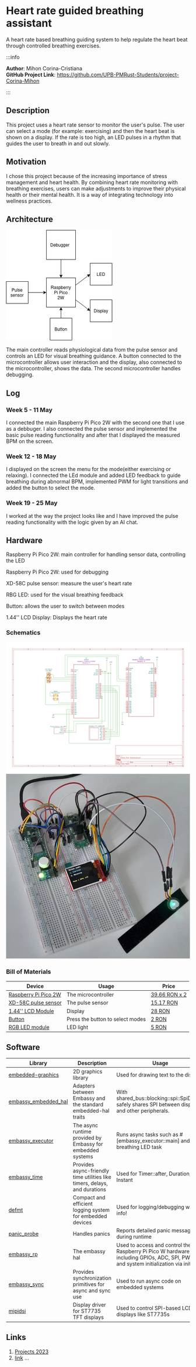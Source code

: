 # Heart rate guided breathing assistant
A heart rate based breathing guiding system to help regulate the heart beat through controlled breathing exercises.

:::info 

**Author**: Mihon Corina-Cristiana \
**GitHub Project Link**: https://github.com/UPB-PMRust-Students/project-Corina-Mihon

:::

## Description

This project uses a heart rate sensor to monitor the user's pulse. The user can select a mode (for example: exercising) and then the heart beat is shown on a display. If the rate is too high, an LED pulses in a rhythm that guides the user to breath in and out slowly.

## Motivation

I chose this project because of the increasing importance of stress management and heart health. By combining heart rate monitoring with breathing exercises, users can make adjustments to improve their physical health or their mental health. It is a way of integrating technology into wellness practices.

## Architecture 

![Diagram](Diagram.webp)

The main controller reads physiological data from the pulse sensor and controls an LED for visual breathing guidance. A button connected to the microcontroller allows user interaction and the display, also connected to the microcontroller, shows the data. The second microcontroller handles debugging. 

## Log

<!-- write your progress here every week -->

### Week 5 - 11 May

I connected the main Raspberry Pi Pico 2W with the second one that I use as a debbuger. I also connected the pulse sensor and implemented the basic pulse reading functionality and after that I displayed the measured BPM on the screen.

### Week 12 - 18 May

I displayed on the screen the menu for the mode(either exercising or relaxing). I connected the LEd module and added LED feedback to guide breathing during abnormal BPM, implemented PWM for light transitions and added the button to select the mode.

### Week 19 - 25 May

I worked at the way the project looks like and I have improved the pulse reading functionality with the logic given by an AI chat. 

## Hardware

Raspberry Pi Pico 2W: main controller for handling sensor data, controlling the LED

Raspberry Pi Pico 2W: used for debugging

XD-58C pulse sensor: measure the user's heart rate

RBG LED: used for the visual breathing feedback

Button: allows the user to switch between modes

1.44'' LCD Display: Displays the heart rate

### Schematics

![schemafinalkicad](schemafinalkicad.svg)
![Poza](Poza.webp)

### Bill of Materials

<!-- Fill out this table with all the hardware components that you might need.

The format is 
```
| [Device](link://to/device) | This is used ... | [price](link://to/store) |

```

-->

| Device | Usage | Price |
|--------|--------|-------|
| [Raspberry Pi Pico 2W](https://www.raspberrypi.com/documentation/microcontrollers/raspberry-pi-pico.html) | The microcontroller | [39.66 RON x 2](https://www.optimusdigital.ro/ro/placi-raspberry-pi/13327-raspberry-pi-pico-2-w.html?) |
| [XD-58C pulse sensor](https://pulsesensor.com) | The pulse sensor | [15.17 RON](https://www.optimusdigital.ro/ro/senzori-altele/1273-senzor-de-puls-xd-58c.html?)|
| [1.44'' LCD Module](https://www.google.com/url?sa=t&source=web&rct=j&opi=89978449&url=https://www.optimusdigital.ro/en/index.php%3Fcontroller%3Dattachment%26id_attachment%3D196%26srsltid%3DAfmBOoruUzWlsxzAAf_-B4iAEJVfx2yxuVbGb-puhPoLH_3ZoySWRy6B&ved=2ahUKEwibuP6e7oaNAxXUiv0HHQ0hO54QFnoECB4QAQ&usg=AOvVaw0UxpN128YQYtVhZADYz4ql) | Display | [28 RON](https://www.optimusdigital.ro/ro/optoelectronice-lcd-uri/870-modul-lcd-144.html?)|
| [Button](https://www.optimusdigital.ro/ro/butoane-i-comutatoare/1115-buton-cu-capac-rotund-alb.html?) | Press the button to select modes | [2 RON](https://www.optimusdigital.ro/ro/butoane-i-comutatoare/1115-buton-cu-capac-rotund-alb.html?)|
| [RGB LED module](https://www.optimusdigital.ro/ro/optoelectronice-led-uri/737-modul-cu-led-rgb.html?) | LED light | [5 RON](https://www.optimusdigital.ro/ro/optoelectronice-led-uri/737-modul-cu-led-rgb.html?)|


## Software

| Library | Description | Usage |
|---------|-------------|-------|
| [embedded-graphics](https://github.com/embedded-graphics/embedded-graphics) | 2D graphics library | Used for drawing text to the display |
| [embassy_embedded_hal](https://github.com/embassy-rs/embassy/tree/main/embassy-embedded-hal) | Adapters between Embassy and the standard embedded-hal traits | With shared_bus::blocking::spi::SpiDevice safely shares SPI between display and other peripherals. |
| [embassy_executor](https://github.com/embassy-rs/embassy/tree/main/embassy-executor) | The async runtime provided by Embassy for embedded systems | Runs async tasks such as #[embassy_executor::main] and the breathing LED task |
| [embassy_time](https://github.com/embassy-rs/embassy/tree/main/embassy-time) | Provides async-friendly time utilities like timers, delays, and durations | Used for Timer::after, Duration, Instant |
| [defmt](https://defmt.ferrous-systems.com/) | Compact and efficient logging system for embedded devices | Used for logging/debugging with info!|
| [panic_probe](https://crates.io/crates/panic-probe) | Handles panics | Reports detailed panic messages during runtime|
| [embassy_rp](https://github.com/embassy-rs/embassy/tree/main/embassy-rp) | The embassy hal | Used to access and control the Raspberry Pi Pico W hardware, including GPIOs, ADC, SPI, PWM, and system initialization via init|
| [embassy_sync](https://github.com/embassy-rs/embassy/tree/main/embassy-sync) |  Provides synchronization primitives for async and sync use | Used to run async code on embedded systems |
| [mipidsi](https://github.com/almindor/mipidsi) | Display driver for ST7735 TFT displays | Used to control SPI-based LCD displays like ST7735s | 


## Links

<!-- Add a few links that inspired you and that you think you will use for your project -->

1. [Projects 2023](https://ocw.cs.pub.ro/courses/pm/prj2023)
2. [link](https://iotdesignpro.com/projects/iot-heartbeat-monitoring-system-using-raspberry-pi)
...
